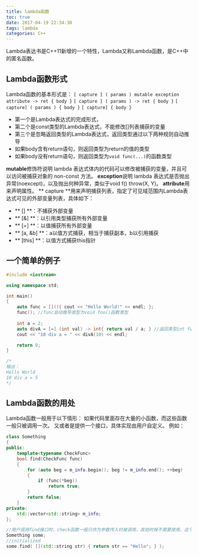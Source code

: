 ```yaml
---
title: lambda函数
toc: true
date: 2017-04-19 22:34:30
tags: lambda
categories: C++
---
```

Lambda表达书是C++11新增的一个特性，Lambda又称Lambda函数，是C++中的匿名函数。
<!--more-->
## Lambda函数形式
Lambda函数的基本形式是：
`[ capture ] ( params ) mutable exception attribute -> ret { body }`
`[ capture ] ( params ) -> ret { body }`
`[ capture] ( params ) { body }`
`[ capture] { body }`
- 第一个是Lambda表达式的完成形式，
- 第二个是const类型的Lambda表达式，不能修改[]列表捕获的变量
- 第三个是忽略返回类型的Lambda表达式，返回类型通过以下两种规则自动推导
 - 如果body含有return语句，则返回类型为return的值的类型
 - 如果body没有return语句，则返回类型为`void func(...)`的函数类型

**mutable**修饰符说明 lambda 表达式体内的代码可以修改被捕获的变量，并且可以访问被捕获对象的 non-const 方法。
**exception**说明 lambda 表达式是否抛出异常(noexcept)，以及抛出何种异常，类似于void f() throw(X, Y)。
**attribute**用来声明属性。
** capture **用来声明捕获列表，指定了可见域范围内Lambda表达式可见的外部变量列表，具体如下：
- ** [] **：不捕获外部变量
- ** [&] **：以引用类型捕获所有外部变量
- ** [=] **：以值捕获所有外部变量
- ** [a, &b] **：a以值方式捕获，相当于捕获副本，b以引用捕获
- ** [this] **：以值方式捕获this指针

## 一个简单的例子
```Cpp
#include <iostream>

using namespace std;

int main()
{
	auto func = [](){ cout << "Hello World!" << endl; };
	func();	//func自动推导类型为void foo()函数类型
	
	int a = 2;
	auto divA = [=] (int val) -> int{ return val / a; }	//返回类型int func(int)函数类型
	cout << "10 div a = " << divA(10) << endl;

	return 0;
}

/*
输出：
Hello World
10 div a = 5
*/
```

## Lambda函数的用处
Lambda函数一般用于以下情形：
如果代码里面存在大量的小函数，而这些函数一般只被调用一次。
又或者是提供一个接口，具体实现由用户自定义。
例如：
```cpp
class Something
{
public:
	template<typename CheckFunc>
	bool find(CheckFunc func)
	{
		for (auto beg = m_info.begin(); beg != m_info.end(); ++beg)
		{
			if (func(*beg))
				return true;
		}
		return false;
	}
private:
	std::vector<std::string> m_info;
};

//用户调用find接口时，check函数一般只作为参数传入时被调用，其他时候不需要使用，这个时候就可以使用Lambda表达式：
Something some;
//initialized
some.find( [](std::string str) { return str == "Hello"; } );
```
